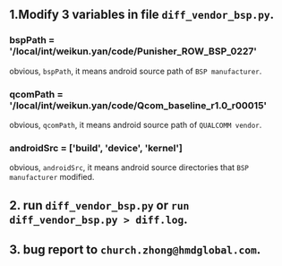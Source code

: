 ## 1.Modify 3 variables in file `diff_vendor_bsp.py`.


### bspPath = '/local/int/weikun.yan/code/Punisher_ROW_BSP_0227'
obvious, `bspPath`, it means android source path of `BSP manufacturer`.

### qcomPath = '/local/int/weikun.yan/code/Qcom_baseline_r1.0_r00015'
obvious, `qcomPath`, it means android source path of `QUALCOMM vendor`.

### androidSrc = ['build', 'device', 'kernel']
obvious, `androidSrc`, it means android source directories that `BSP manufacturer` modified.


## 2. run `diff_vendor_bsp.py`  or `run diff_vendor_bsp.py > diff.log`.


## 3. bug report to `church.zhong@hmdglobal.com`.

